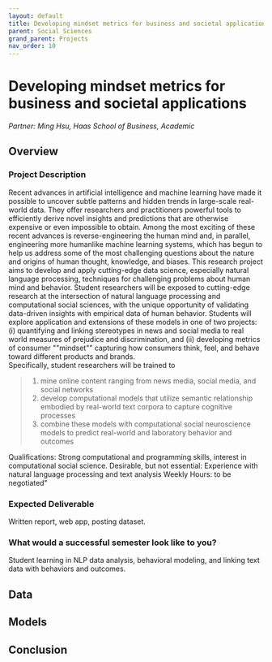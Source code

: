 ```yaml
---
layout: default
title: Developing mindset metrics for business and societal applications
parent: Social Sciences
grand_parent: Projects 
nav_order: 10
---
```



# Developing mindset metrics for business and societal applications
*Partner: Ming Hsu, Haas School of Business, Academic*

## Overview
### Project Description
Recent advances in artificial intelligence and machine learning have made it possible to uncover subtle patterns and hidden trends in large-scale real-world data. They offer researchers and practitioners powerful tools to efficiently derive novel insights and predictions that are otherwise expensive or even impossible to obtain. Among the most exciting of these recent advances is reverse-engineering the human mind and, in parallel, engineering more humanlike machine learning systems, which has begun to help us address some of the most challenging questions about the nature and origins of human thought, knowledge, and biases. 
This research project aims to develop and apply cutting-edge data science, especially natural language processing, techniques for challenging problems about human mind and behavior. Student researchers will be exposed to cutting-edge research at the intersection of natural language processing and computational social sciences, with the unique opportunity of validating data-driven insights with empirical data of human behavior. 
Students will explore application and extensions of these models in one of two projects: (i) quantifying and linking stereotypes in news and social media to real world measures of prejudice and discrimination, and (ii) developing metrics of consumer ""mindset"" capturing how consumers think, feel, and behave toward different products and brands.  
Specifically, student researchers will be trained to 

>1. mine online content ranging from news media, social media, and social networks 
>2. develop computational models that utilize semantic relationship embodied by real-world text corpora to capture cognitive processes
>3. combine these models with computational social neuroscience models to predict real-world and laboratory behavior and outcomes

Qualifications: Strong computational and programming skills, interest in computational social science. 
Desirable, but not essential: Experience with natural language processing and text analysis
Weekly Hours: to be negotiated"

### Expected Deliverable
Written report, web app, posting dataset.

### What would a successful semester look like to you?
Student learning in NLP data analysis, behavioral modeling, and linking text data with behaviors and outcomes. 

## Data

## Models

## Conclusion


```python

```
